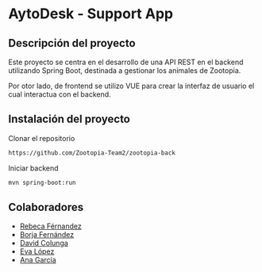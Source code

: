 # AytoDesk - Support App

## Descripción del proyecto

Este proyecto se centra en el desarrollo de una API REST en el backend utilizando Spring Boot, destinada a gestionar los animales de Zootopia.

Por otor lado, de frontend se utilizo VUE para crear la interfaz de usuario el cual interactua con el backend.


## Instalación del proyecto

Clonar el repositorio

```sh
https://github.com/Zootopia-Team2/zootopia-back
```
Iniciar backend

```sh
mvn spring-boot:run
```

## Colaboradores

- [Rebeca Férnandez](https://github.com/RebecaMFep)
- [Borja Fernández](https://github.com/BarmanDev)
- [David Colunga](https://github.com/Colunga-D)
- [Eva López](https://github.com/EvaMLopez)
- [Ana García](https://github.com/anagarlopez)
  
